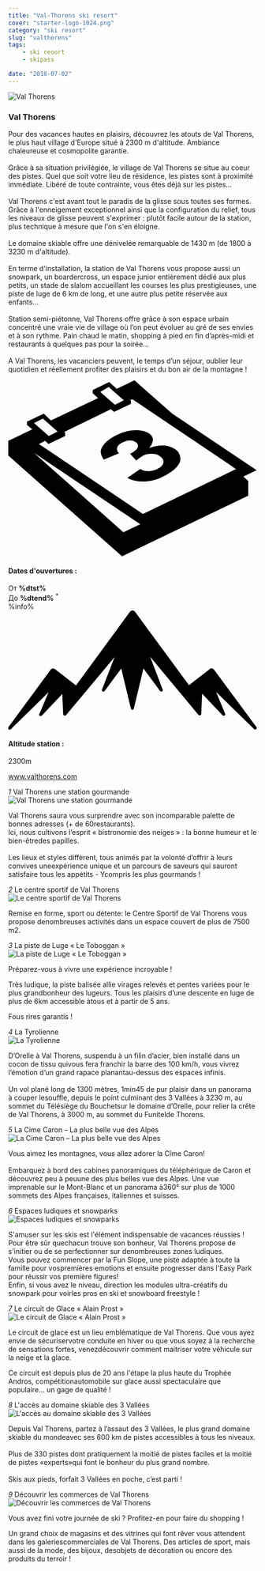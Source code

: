 ```yaml
---
title: "Val-Thorens ski resort"
cover: "starter-logo-1024.png"
category: "ski resort"
slug: "valthorens"
tags:
    - ski resort
    - skipass

date: "2018-07-02"
---
```


<div class="edito-wrapper station">
<div class="banner-station">
<div class="banner-station-logo">
<img src="%HOST%/dist/resortfiles/val-thorens.png" alt="Val Thorens"></div>
</div>
<h3 class="main-title-1 h-margin-bottom-0">Val Thorens</h1>

<div class="rich-text"><p>Pour des vacances hautes en plaisirs, découvrez les atouts de Val Thorens, le plus haut village d'Europe situé à 2300 m d'altitude. Ambiance chaleureuse et cosmopolite garantie.<br/>
<br/> Grâce à sa situation privilégiée, le village de Val Thorens se situe au coeur des pistes. Quel que soit votre lieu de résidence, les pistes sont à proximité immédiate. Libéré de toute contrainte, vous êtes déjà sur les pistes...<br/>
<br/>Val Thorens c'est avant tout le paradis de la glisse sous toutes ses formes. Grâce à l'enneigement
exceptionnel ainsi que la configuration du relief, tous les niveaux de glisse peuvent s'exprimer :
plutôt facile autour de la station, plus technique à mesure que l'on s'en éloigne.<br/>
<br/>
Le domaine skiable offre une dénivelée remarquable de 1430 m (de 1800 à 3230 m d'altitude).<br/>
<br/>
En terme d'installation, la station de Val Thorens vous propose aussi un snowpark, un boardercross, un
espace junior entièrement dédié aux plus petits, un stade de slalom accueillant les courses les plus
prestigieuses, une piste de luge de 6 km de long, et une autre plus petite réservée aux enfants...<br/>
<br/>
Station semi-piétonne, Val Thorens offre grâce à son espace urbain concentré une vraie vie de village où
l’on peut évoluer au gré de ses envies et à son rythme. Pain chaud le matin, shopping à pied en fin
d’après-midi et restaurants à quelques pas pour la soirée…<br/>
<br/>
A Val Thorens, les vacanciers peuvent, le temps d’un séjour, oublier leur quotidien et réellement
profiter des plaisirs et du bon air de la montagne !</p>
</div>

<div class="grid center"><div class="col-6">
<i class="icon icon-date icon-55"><svg xmlns="http://www.w3.org/2000/svg" viewBox="0 0 55.9 39.6">
<path d="M37.6 15.5c-.7-.5-1.6-.8-2.6-.9-1.1 0-2.2.2-3.3.6 1.1-1.4 1.1-2.4.1-3.2-.7-.5-1.7-.8-3.1-.8-1.6 0-3.3.5-4.9 1.4-.9.5-1.7 1.1-2.2 1.7-.5.6-.8 1.2-.8 1.7s.2 1.1.7 1.8l3.4-1.4c-.4-.4-.5-.8-.4-1.3.1-.4.5-.8 1.1-1.1.6-.3 1.1-.5 1.7-.5.6 0 1 .1 1.4.4.4.3.6.7.4 1.2-.2.5-.8.9-1.7 1.4l1.4 1.5c.5-.4.9-.7 1.4-1 .6-.4 1.3-.5 2.1-.5s1.4.2 1.9.6c.6.4.8.9.7 1.4-.1.5-.5 1-1.2 1.3-.6.4-1.3.5-2 .6-.7 0-1.4-.1-2-.5l-2.9 2c1.1.6 2.5.9 4.1.8 1.6-.1 3.2-.6 4.7-1.5 1.6-.9 2.7-1.9 3.1-3.1.1-.9-.1-1.9-1.1-2.6z"></path>
<path d="M52.9 21.6l3-1.4-19-12.7L28.4 0l-4 1.9L22.7.4 19 2.2v.7L20.2 4 9.6 9 8 7.5 4.2 9.3v.7l1.2 1L0 13.6v3.3l25.6 22.6L54 25.9v-3.3l-1.1-1zM22.6 1.5l.9.8L26 4.5l-2 1-2.4-2.1-.9-.8 1.9-1.1zM7.8 8.6l.9.8 2.4 2.1-2 1-2.4-2.1-.9-.8 2-1zm18.1 25.5L5.8 16.3l23.9 16-3.8 1.8zM51.1 20L30.3 30 6.9 14.3l1.4-.7.7.7 3.8-1.8v-.7l-.2-.2 10.5-5.1.7.6 3.8-1.8v-.7l-.2-.2.6-.1 21.6 14.5 1.7 1.2h-.2z"></path></svg>
</i>
<h4 class="main-title-3 h-uppercase center h-fz-16">Dates d'ouvertures :</h4>
   <div class="opening-dates">
                     От <strong>%dtst%</strong> <br/>
                     До <strong>%dtend%</strong> <sup className="blue">*</sup>
     </div>
     %info%
     </div>
     <div class="col-6">
<i class="icon icon-mountain icon-55"><svg xmlns="http://www.w3.org/2000/svg" viewBox="0 0 85.1 40.7">
<path d="M23.2 25.6L41.7.4c.2-.3.5-.4.9-.4.3 0 .6.1.8.4l18.5 25.1L69 20c.2-.2.5-.3.8-.2.3 0 .5.2.7.4L85 39.8c.2.2.1.5-.1.7-.2.2-.5.2-.7 0l-13-12.7 3.1 7.5c.1.2 0 .5-.2.6-.2.1-.5.1-.7-.1l-7-7.4-.3 6.9c0 .2-.1.4-.4.5-.2.1-.4 0-.6-.2L48.6 15.8 52.9 27c.1.2 0 .5-.2.6-.2.1-.5.1-.7-.1l-5.7-7.7L43 33.5c-.1.2-.3.4-.5.4s-.4-.2-.5-.4l-3.3-13.7-5.7 7.7c-.2.2-.4.3-.7.1-.2-.1-.3-.4-.2-.6l4.3-11.1-16.6 19.8c-.1.2-.4.2-.6.2-.2-.1-.3-.2-.4-.5l-.3-6.9-7 7.4c-.2.2-.5.2-.7.1-.2-.1-.3-.4-.2-.6l3.2-7.5-13 12.7c-.2.2-.5.2-.7 0-.2-.2-.2-.5-.1-.7l14.5-19.7c.2-.2.4-.4.7-.4.3 0 .6 0 .8.2l7.2 5.6z"></path></svg>
</i>
<h4 class="main-title-3 h-uppercase center h-fz-16">Altitude station :</h4>
2300m</div>
</div>

<a rel="nofollow" href="http://www.valthorens.com/" class="btn btn-blue" target="_blank">www.valthorens.com</a>

<div class="poi-anchor-title" id="marker_56"><em>1</em> Val Thorens une station gourmande
</div>

<div class="o-actu fullWidth"><div class="grid-noGutter-equalHeight_sm-1">
<div class="col"><img src="%HOST%/dist/resortfiles/vt-gastronomie.jpg"
 alt="Val Thorens une station gourmande">
</div>
<div class="col"><div class="pl2 rich-text">
<p>Val Thorens saura vous surprendre avec son incomparable palette de bonnes adresses (+ de 60restaurants).<br/>Ici, nous cultivons l’esprit « bistronomie des neiges » : la bonne humeur et le bien-êtredes papilles.<br/><br/>Les lieux et styles diffèrent, tous animés par la volonté d’offrir à leurs convives uneexpérience unique et un parcours de saveurs qui sauront satisfaire tous les appétits - Ycompris les plus gourmands !</p></div>
</div></div>
</div>

<div class="poi-anchor-title" id="marker_57"><em>2</em> Le centre sportif de Val Thorens
</div>

<div class="o-actu fullWidth"><div class="grid-noGutter-equalHeight_sm-1">
<div class="col"><img src="%HOST%/dist/resortfiles/vt-centresportif.jpg"
 alt="Le centre sportif de Val Thorens">
</div>
<div class="col"><div class="pl2 rich-text">
<p>Remise en forme, sport ou détente: le Centre Sportif de Val Thorens vous propose denombreuses activités dans un espace couvert de plus de 7500 m2.</p></div>
</div></div>
</div>

<div class="poi-anchor-title" id="marker_58"><em>3</em> La piste de Luge « Le Toboggan »
</div>

<div class="o-actu fullWidth"><div class="grid-noGutter-equalHeight_sm-1">
<div class="col"><img src="%HOST%/dist/resortfiles/vt-luge.jpg" alt="La piste de Luge « Le Toboggan »">
</div>
<div class="col"><div class="pl2 rich-text">
<p>Préparez-vous à vivre une expérience incroyable !</p>

<p>Très ludique, la piste balisée allie virages relevés et pentes variées pour le plus grandbonheur des lugeurs. Tous les plaisirs d’une descente en luge de plus de 6km accessible àtous et à partir de 5 ans.</p>

<p>Fous rires garantis !</p></div>
</div></div>
</div>

<div class="poi-anchor-title" id="marker_59"><em>4</em> La Tyrolienne
</div>

<div class="o-actu fullWidth"><div class="grid-noGutter-equalHeight_sm-1">
<div class="col"><img src="%HOST%/dist/resortfiles/vt-tyrolienne.jpg" alt="La Tyrolienne">
</div>
<div class="col"><div class="pl2 rich-text">
<p>D’Orelle à Val Thorens, suspendu à un filin d’acier, bien installé dans un cocon de tissu quivous fera franchir la barre des 100 km/h, vous vivrez l’émotion d’un grand rapace planantau-dessus des espaces infinis.<br/><br/>Un vol plané long de 1300 mètres, 1min45 de pur plaisir dans un panorama à couper lesouffle, depuis le point culminant des 3 Vallées à 3230 m, au sommet du Télésiège du Bouchetsur le domaine d’Orelle, pour relier la crête de Val Thorens, à 3000 m, au sommet du Funitelde Thorens.</p></div>
</div></div>
</div>

<div class="poi-anchor-title" id="marker_60"><em>5</em> La Cime Caron – La plus belle vue des Alpes
</div>

<div class="o-actu fullWidth"><div class="grid-noGutter-equalHeight_sm-1">
<div class="col"><img src="%HOST%/dist/resortfiles/vt-cimecaron.jpg"
 alt="La Cime Caron – La plus belle vue des Alpes">
</div>
<div class="col"><div class="pl2 rich-text">
<p>Vous aimez les montagnes, vous allez adorer la Cîme Caron!<br/><br/>Embarquez à bord des cabines panoramiques du téléphérique de Caron et découvrez peu à peuune des plus belles vue des Alpes. Une vue imprenable sur le Mont-Blanc et un panorama à360° sur plus de 1000 sommets des Alpes françaises, italiennes et suisses.</p></div>
</div></div>
</div>

<div class="poi-anchor-title" id="marker_61"><em>6</em> Espaces ludiques et snowparks
</div>

<div class="o-actu fullWidth"><div class="grid-noGutter-equalHeight_sm-1">
<div class="col"><img src="%HOST%/dist/resortfiles/vt-espaceludiques.jpg"
 alt="Espaces ludiques et snowparks">
</div>
<div class="col"><div class="pl2 rich-text">
<p>S'amuser sur les skis est l'élément indispensable de vacances réussies ! Pour être sûr quechacun trouve son bonheur, Val Thorens propose de s'initier ou de se perfectionner sur denombreuses zones ludiques.<br/>Vous pouvez commencer par la Fun Slope, une piste adaptée à toute la famille pour vospremières emotions et ensuite progresser dans l'Easy Park pour réussir vos première figures!<br/>Enfin, si vous avez le niveau, direction les modules ultra-créatifs du snowpark pour voirles pros en ski et snowboard freestyle !</p></div>
</div></div>
</div>

<div class="poi-anchor-title" id="marker_62"><em>7</em> Le circuit de Glace « Alain Prost »
</div>

<div class="o-actu fullWidth"><div class="grid-noGutter-equalHeight_sm-1">
<div class="col"><img src="%HOST%/dist/resortfiles/vt-circuitdeglace.jpg"
 alt="Le circuit de Glace « Alain Prost »">
</div>
<div class="col"><div class="pl2 rich-text">
<p>Le circuit de glace est un lieu emblématique de Val Thorens. Que vous ayez envie de sécuriservotre conduite en hiver ou que vous soyez à la recherche de sensations fortes, venezdécouvrir comment maitriser votre véhicule sur la neige et la glace.</p>

<p>Ce circuit est depuis plus de 20 ans l'étape la plus haute du Trophée Andros, compétitionautomobile sur glace aussi spectaculaire que populaire… un gage de qualité !</p></div>
</div></div>
</div>

<div class="poi-anchor-title" id="marker_63"><em>8</em> L'accès au domaine skiable des 3 Vallées
</div>

<div class="o-actu fullWidth"><div class="grid-noGutter-equalHeight_sm-1">
<div class="col"><img src="%HOST%/dist/resortfiles/vt-3vallees.jpg"
 alt="L&#39;accès au domaine skiable des 3 Vallées">
</div>
<div class="col"><div class="pl2 rich-text">
<p>Depuis Val Thorens, partez à l’assaut des 3 Vallées, le plus grand domaine skiable du mondeavec ses 600 km de pistes accessibles à tous les niveaux.<br/><br/>Plus de 330 pistes dont pratiquement la moitié de pistes faciles et la moitié de pistes «experts»qui font le bonheur du plus grand nombre.<br/><br/>Skis aux pieds, forfait 3 Vallées en poche, c’est parti !</p></div>
</div></div>
</div>

<div class="poi-anchor-title" id="marker_64"><em>9</em> Découvrir les commerces de Val Thorens
</div>

<div class="o-actu fullWidth"><div class="grid-noGutter-equalHeight_sm-1">
<div class="col"><img src="%HOST%/dist/resortfiles/vt-shopping.jpg"
 alt="Découvrir les commerces de Val Thorens">
</div>
<div class="col"><div class="pl2 rich-text">
<p>Vous avez fini votre journée de ski ? Profitez-en pour faire du shopping !</p>

<p>Un grand choix de magasins et des vitrines qui font rêver vous attendent dans les galeriescommerciales de Val Thorens. Des articles de sport, mais aussi de la mode, des bijoux, desobjets de décoration ou encore des produits du terroir !</p></div>
</div></div>
</div></div>